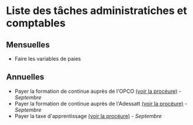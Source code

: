 # Liste des tâches administratiches et comptables

## Mensuelles

- Faire les variables de paies

## Annuelles

- Payer la formation de continue auprès de l'OPCO [(voir la procéure)](/docs/taxe_apprentissage_et_formation_continue.md) - *Septembre*
- Payer la formation de continue auprès de l'Adessatt [(voir la procéure)](/docs/taxe_apprentissage_et_formation_continue.md) - *Septembre*
- Payer la taxe d'apprentissage [(voir la procéure)](/docs/taxe_apprentissage_et_formation_continue.md) - *Septembre* 
